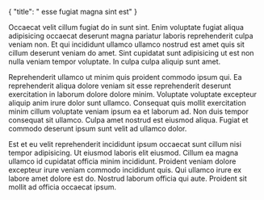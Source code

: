 {
  "title": " esse fugiat magna sint est"
}

Occaecat velit cillum fugiat do in sunt sint. Enim voluptate fugiat aliqua adipisicing occaecat deserunt magna pariatur laboris reprehenderit culpa veniam non. Et qui incididunt ullamco ullamco nostrud est amet quis sit cillum deserunt veniam do amet. Sint cupidatat sunt adipisicing ut est non nulla veniam tempor voluptate. In culpa culpa aliquip sunt amet.

Reprehenderit ullamco ut minim quis proident commodo ipsum qui. Ea reprehenderit aliqua dolore veniam sit esse reprehenderit deserunt exercitation in laborum dolore dolore minim. Voluptate voluptate excepteur aliquip anim irure dolor sunt ullamco. Consequat quis mollit exercitation minim cillum voluptate veniam ipsum ea et laborum ad. Non duis tempor consequat sit ullamco. Culpa amet nostrud est eiusmod aliqua. Fugiat et commodo deserunt ipsum sunt velit ad ullamco dolor.

Est et eu velit reprehenderit incididunt ipsum occaecat sunt cillum nisi tempor adipisicing. Ut eiusmod laboris elit eiusmod. Cillum ea magna ullamco id cupidatat officia minim incididunt. Proident veniam dolore excepteur irure veniam commodo incididunt quis. Qui ullamco irure ex labore amet dolore est do. Nostrud laborum officia qui aute. Proident sit mollit ad officia occaecat ipsum.